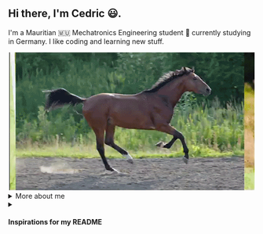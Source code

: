 ## Hi there, I'm Cedric 😃.
I'm a Mauritian :mauritius: Mechatronics Engineering student :robot: currently studying in Germany.
I like coding and learning new stuff.

<div align="center">
  <img src="https://github.com/cedricfyc/cedricfyc/blob/main/images/horse.gif"/>
</div>


<details>
<summary>
  More about me
</summary>

## My Skills 📜
- #### Python
  - OOP Basics
  - Machine Learning
  - Computer Vision
  - Robot Programming (ROS)
- #### C++
  - OOP Basics
  - Arduino Programming
- #### MATLAB
  - Rapid Prototyping and Real-Time Simulation
  - State Space Modelling
    
---

## What I'm Currently Working On 📖
- #### [Machine Learning and ROS](https://github.com/cedricfyc/Online_tutorials)
- #### Microcontroller Programming (to be added to GitHub)
- #### Improving my German to a C1

---

## My Hobbies ☺️
- #### Fitness Training
- #### Reading Mangas
- #### Coding
- #### Bouldering
- #### Watching Youtube Essay Videos

---

## Languages I speak 🌐

| Language                | Proficiency                                            |
| ------------------------| ------------------------------------------------------ |
| English                 | C1                                                     |
| French                  | C1                                                     |
| German                  | B2                                                     |
| Spanish                 | A2                                                     |
| Mauritian Creole        | Native                                                 |

---

## My Socials 🧑‍🤝‍🧑
<a href="https://www.linkedin.com/in/cedric-fong-yee-chun-777176248/">
    <img alt="LinkedIn" title="LinkedIn" height="48" width="48" src="https://cdn.simpleicons.org/linkedin"></a>

<a href="https://www.instagram.com/cedricfyc/">
    <img alt="Instagram" title="Instagram" height="48" width="48" src="https://cdn.simpleicons.org/instagram"></a>

---
</details>
  
<details>
<summary>
  <h4>Inspirations for my README</h4> 
</summary>
  
- [Format from filiptronicek](https://github.com/filiptronicek)
- [Icons from peterthehan](https://github.com/peterthehan)
</details>

<!--
**cedricfyc/cedricfyc** is a ✨ _special_ ✨ repository because its `README.md` (this file) appears on your GitHub profile.

Here are some ideas to get you started:

- 🔭 I’m currently working on ...
- 🌱 I’m currently learning ...
- 👯 I’m looking to collaborate on ...
- 🤔 I’m looking for help with ...
- 💬 Ask me about ...
- 📫 How to reach me: ...
- 😄 Pronouns: ...
- ⚡ Fun fact: ...
-->
